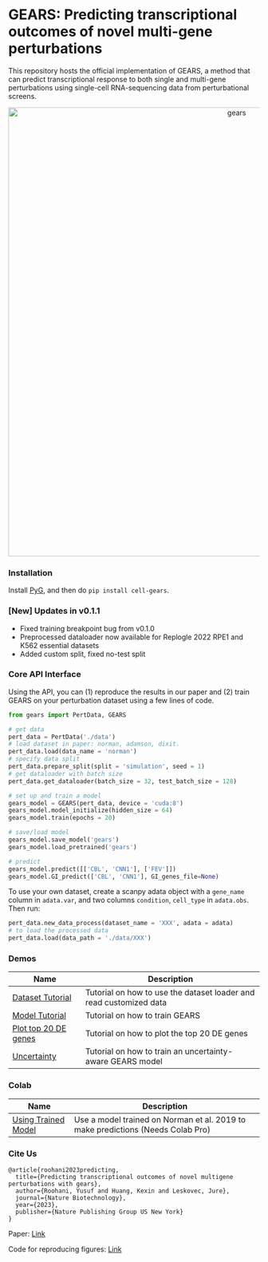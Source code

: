 # GEARS: Predicting transcriptional outcomes of novel multi-gene perturbations

This repository hosts the official implementation of GEARS, a method that can predict transcriptional response to both single and multi-gene perturbations using single-cell RNA-sequencing data from perturbational screens. 


<p align="center"><img src="https://github.com/snap-stanford/GEARS/blob/master/img/gears.png" alt="gears" width="900px" /></p>


### Installation 

Install [PyG](https://pytorch-geometric.readthedocs.io/en/latest/notes/installation.html), and then do `pip install cell-gears`.

### [New] Updates in v0.1.1

- Fixed training breakpoint bug from v0.1.0
- Preprocessed dataloader now available for Replogle 2022 RPE1 and K562 essential datasets
- Added custom split, fixed no-test split

### Core API Interface

Using the API, you can (1) reproduce the results in our paper and (2) train GEARS on your perturbation dataset using a few lines of code.

```python
from gears import PertData, GEARS

# get data
pert_data = PertData('./data')
# load dataset in paper: norman, adamson, dixit.
pert_data.load(data_name = 'norman')
# specify data split
pert_data.prepare_split(split = 'simulation', seed = 1)
# get dataloader with batch size
pert_data.get_dataloader(batch_size = 32, test_batch_size = 128)

# set up and train a model
gears_model = GEARS(pert_data, device = 'cuda:8')
gears_model.model_initialize(hidden_size = 64)
gears_model.train(epochs = 20)

# save/load model
gears_model.save_model('gears')
gears_model.load_pretrained('gears')

# predict
gears_model.predict([['CBL', 'CNN1'], ['FEV']])
gears_model.GI_predict(['CBL', 'CNN1'], GI_genes_file=None)
```

To use your own dataset, create a scanpy adata object with a `gene_name` column in `adata.var`, and two columns `condition`, `cell_type` in `adata.obs`. Then run:

```python
pert_data.new_data_process(dataset_name = 'XXX', adata = adata)
# to load the processed data
pert_data.load(data_path = './data/XXX')
```

### Demos

| Name | Description |
|-----------------|-------------|
| [Dataset Tutorial](demo/data_tutorial.ipynb) | Tutorial on how to use the dataset loader and read customized data|
| [Model Tutorial](demo/model_tutorial.ipynb) | Tutorial on how to train GEARS |
| [Plot top 20 DE genes](demo/tutorial_plot_top20_DE.ipynb) | Tutorial on how to plot the top 20 DE genes|
| [Uncertainty](demo/tutorial_uncertainty.ipynb) | Tutorial on how to train an uncertainty-aware GEARS model |


### Colab

| Name | Description |
|-----------------|-------------|
| [Using Trained Model](https://colab.research.google.com/drive/11LlzGEUGoBk_Uj6DzlzizAeWse5_E9MK?usp=sharing) | Use a model trained on Norman et al. 2019 to make predictions (Needs Colab Pro)|



### Cite Us

```
@article{roohani2023predicting,
  title={Predicting transcriptional outcomes of novel multigene perturbations with gears},
  author={Roohani, Yusuf and Huang, Kexin and Leskovec, Jure},
  journal={Nature Biotechnology},
  year={2023},
  publisher={Nature Publishing Group US New York}
}
```
Paper: [Link](https://www.nature.com/articles/s41587-023-01905-6)

Code for reproducing figures: [Link](https://github.com/yhr91/gears_misc)
